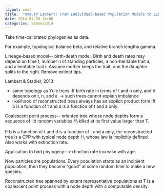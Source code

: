```yaml
---
layout: post
title:  "Amaury Lambert: From Individual-based Population Models to Lineage-based Models of Phylogenetic Trees"
date: 2014-04-28 14:00
categories: Simons2014
---
```


Take time-calibrated phylogenies as data.

For example, topological balance beta, and relative branch lengths gamma.

Lineage-based model-- birth-death model.
Birth and death rates may depend on time t, number n of standing particles, a non-heritable trait a, and a heritable trait i.
Assume mother keeps the trait, and the daughter splits to the right.
Remove extinct tips.

Lambert & Stadler, 2013:
- same topology as Yule trees iff birth rate in terms of t and n only, and d depends on t, n, and a.
  -> such trees cannot explain imbalance
- likelihood of reconstructed trees always has an explicit product form iff b is a function of t and d is a function of t and a only.

Coalescent point process-- oriented tree whose node depths form a sequence of iid random variables $H_i$ killed at its first value larger than T.

If b is a function of t and d is a function of t and a only, the reconstructed tree is a CPP with typical node depth H, whose law is implicitly defined.
Also works with extinction rate.

Application to bird phylogeny-- extinction rate increase with age.

Now particles are populations.
Every population starts as an incipient population, then they become "good" at some random time to make a new species.

Reconstructed tree spanned by extant representative populations at T is a coalescent point process with a node depth with a computable density.


